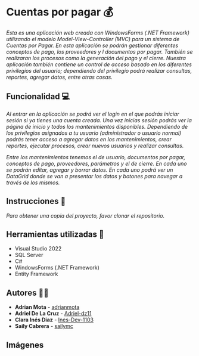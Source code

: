 # Cuentas por pagar 💰
_Esta es una aplicación web creada con WindowsForms (.NET Framework) utilizando el modelo Model-View-Controller (MVC) para un sistema de Cuentas por Pagar. En esta aplicación se podrán gestionar diferentes conceptos de pago, los proveedores y l documentos por pagar. También se realizaran los procesos como la generación del pago y el cierre. Nuestra aplicación también contiene un control de acceso basado en los diferentes privilegios del usuario; dependiendo del privilegio podrá realizar consultas, reportes, agregar datos, entre otras cosas._

## Funcionalidad 💻
_Al entrar en la aplicación se podrá ver el login en el que podrás iniciar sesión si ya tienes una cuenta creada. Una vez inicias sesión podrás ver la página de inicio y todos los mantenimientos disponibles. Dependiendo de los privilegios asignados a tu usuario (administrador o usuario normal) podrás tener acceso a agregar datos en los mantenimientos, crear reportes, ejecutar procesos, crear nuevos usuarios y realizar consultas._

_Entre los mantenimientos tenemos el de usuario, documentos por pagar, conceptos de pago, proveedores, parámetros y el de cierre. En cada uno se podrán editar, agregar y borrar datos. En cada uno podrá ver un DataGrid donde se van a presentar los datos y botones para navegar a través de los mismos._

## Instrucciones 📝
_Para obtener una copia del proyecto, favor clonar el repositorio._

## Herramientas utilizadas 🔧
* Visual Studio 2022
* SQL Server
* C#
* WindowsForms (.NET Framework)
* Entity Framework

## Autores 👨‍💻
* **Adrian Mota** - [adrianmota](https://github.com/adrianmota)
* **Adriel De La Cruz** - [Adriel-dz11](https://github.com/Adriel-dz11)
* **Clara Inés Diaz** - [Ines-Dev-1103](https://github.com/Ines-Dev-1103)
*  **Saily Cabrera** - [sailymc](https://gist.github.com/sailymc)

## Imágenes

